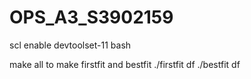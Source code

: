 # OPS_A3_S3902159

scl enable devtoolset-11 bash

make all to make firstfit and bestfit
./firstfit df
./bestfit df 
